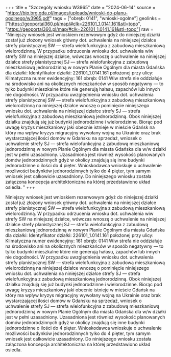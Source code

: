 +++
title = "Szczegóły wniosku W3965"
date = "2024-06-14"
source = "https://bip.brg.gda.pl/images/uploads/wnioski-do-planu-ogolnego/w3965.pdf"
tags = ["obręb: 0141", "wnioski-ogolne"]
geolinks = ["https://geoportal360.pl/map/#clk=226101_1.0141.161&stl=topo", "https://geoportal360.pl/map/#clk=226101_1.0141.161&stl=topo"]
raw = "Niniejszy wniosek jest wnioskiem rezerwowym gdyż do niniejszej działki został już złożony wniosek główny dot. uchwalenia na niniejszej działce strefy planistycznej ŚW — strefa wielofunkcyjna z zabudową mieszkaniową wielorodzinną. W przypadku odrzucenia wniosku dot. uchwalenia wiw strefy SW na niniejszej działce, wówczas wnoszę o uchwalenie na niniejszej działce strefy planistycznej SJ — strefa wielofunkcyjna z zabudową mieszkaniową jednorodzinną w nowym Planie Ogólnym dla miasta Gdańska dla działki: Identyfikator działki: 226101_1.0141.161 położonej przy ulicy: Klimatyczna numer ewidencyjny: 161 obręb: 0141 Wiw strefa nie oddziałuje na środowisko ani na okolicznych mieszkańców w sposób negatywny — to tylko budynki mieszkalne które nie generują hałasu, zapachów lub innych nie dogodności. W przypadku uwzględnienia wniosku dot. uchwalenia strefy planistycznej SW — strefa wielofunkcyjna z zabudową mieszkaniową wielorodzinną na niniejszej działce wnoszę o pominięcie niniejszego wniosku dot. uchwalenia na niniejszej działce strefy SJ — strefa wielofunkcyjna z zabudową mieszkaniową jednorodzinną. Obok niniejszej działku znajdują się już budynki jednorodzinne i wielorodzinne. Biorąc pod uwagę kryzys mieszkaniowy jaki obecnie istnieje w mieście Gdańsk na który ma wpływ kryzys migracyjny wywołany wojną na Ukrainie oraz brak wystarczającej ilości domów w Gdańsku na sprzedaż, wniosek o uchwalenie strefy SJ — strefa wielofunkcyjna z zabudową mieszkaniową jednorodzinną w nowym Planie Ogólnym dla miasta Gdańska dla w/w działki jest w pełni uzasadniony. Uzasadniona jest również wysokość planowanych domów jednorodzinnych gdyż w okolicy znajdują się inne budynki jednorodzinne o ilości do 4 pięter. Wnioskodawca wnioskuje o uchwalenie możliwości budynków jednorodzinnych tylko do 4 pięter, tym samym wniosek jest całkowicie uzasadniony. Do niniejszego wniosku została załączona koncepcja architektoniczna na której przedstawiono układ osiedla. "
+++

Niniejszy wniosek jest wnioskiem rezerwowym gdyż do niniejszej działki został już złożony wniosek
główny dot. uchwalenia na niniejszej działce strefy planistycznej ŚW — strefa wielofunkcyjna z zabudową
mieszkaniową wielorodzinną. W przypadku odrzucenia wniosku dot. uchwalenia wiw strefy SW na niniejszej
działce, wówczas wnoszę o uchwalenie na niniejszej działce strefy planistycznej SJ — strefa wielofunkcyjna z
zabudową mieszkaniową jednorodzinną w nowym Planie Ogólnym dla miasta Gdańska dla działki:
Identyfikator działki: 226101_1.0141.161
położonej przy ulicy: Klimatyczna
numer ewidencyjny: 161
obręb: 0141
Wiw strefa nie oddziałuje na środowisko ani na okolicznych mieszkańców w sposób negatywny — to tylko
budynki mieszkalne które nie generują hałasu, zapachów lub innych nie dogodności.
W przypadku uwzględnienia wniosku dot. uchwalenia strefy planistycznej SW — strefa wielofunkcyjna z
zabudową mieszkaniową wielorodzinną na niniejszej działce wnoszę o pominięcie niniejszego wniosku dot.
uchwalenia na niniejszej działce strefy SJ — strefa wielofunkcyjna z zabudową mieszkaniową jednorodzinną.
Obok niniejszej działku znajdują się już budynki jednorodzinne i wielorodzinne. Biorąc pod uwagę kryzys
mieszkaniowy jaki obecnie istnieje w mieście Gdańsk na który ma wpływ kryzys migracyjny wywołany wojną
na Ukrainie oraz brak wystarczającej ilości domów w Gdańsku na sprzedaż, wniosek o uchwalenie strefy SJ —
strefa wielofunkcyjna z zabudową mieszkaniową jednorodzinną w nowym Planie Ogólnym dla miasta
Gdańska dla w/w działki jest w pełni uzasadniony. Uzasadniona jest również wysokość planowanych
domów jednorodzinnych gdyż w okolicy znajdują się inne budynki jednorodzinne o ilości do 4 pięter.
Wnioskodawca wnioskuje o uchwalenie możliwości budynków jednorodzinnych tylko do 4 pięter, tym samym
wniosek jest całkowicie uzasadniony. Do niniejszego wniosku została załączona koncepcja
architektoniczna na której przedstawiono układ osiedla.



